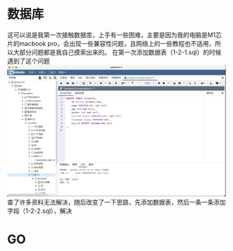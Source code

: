 # 数据库
这可以说是我第一次接触数据库，上手有一些困难，主要是因为我的电脑是M1芯片的macbook pro，会出现一些兼容性问题，且网络上的一些教程也不适用，所以大部分问题都是我自己摸索出来的。
在第一次添加数据表（1-2-1.sql）的时候遇到了这个问题![image](https://github.com/charliezhang6/QSC-second-interview/blob/main/后端/1-2-1.jpg)
查了许多资料无法解决，随后改变了一下思路，先添加数据表，然后一条一条添加字段（1-2-2.sql），解决
# GO
